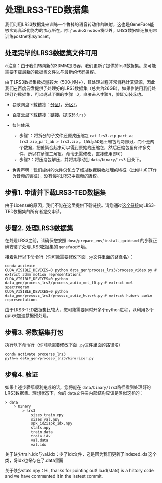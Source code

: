 # 处理LRS3-TED数据集

我们利用LRS3数据集来训练一个鲁棒的语音转动作的映射，这也是GeneFace能够实现高泛化能力的核心所在。除了audio2motion模型外，LRS3数据集还被用来训练postnet和syncnet。

## 处理完毕的LRS3数据集文件可用

🔥注意：由于我们转向新的3DMM提取器，我们更新了提供的lrs3数据集。您可能需要下载最新的数据集文件以与最新的代码兼容。

由于LRS3数据集数据量较大（500小时+），其处理过程非常消耗计算资源，因此我们在百度云盘提供了处理好的LRS3数据集（总共约26GB）。如果你使用我们处理好的数据集，可以跳过下面的步骤1-3，直接进入步骤4，验证安装成功。

- 谷歌网盘下载链接：[分区1](https://drive.google.com/drive/folders/1QK_ikLKUzGYiqHBzvKz0s5zKWeH-sm3L?usp=sharing)，[分区2](https://drive.google.com/drive/folders/1WbECLfpxAZ0D7PcrlZxV-fCObT-TnfD8?usp=share_link)。
- 百度云盘下载链接：[链接](https://pan.baidu.com/s/1JsvEz58c9ItSI73ls43tTw?pwd=lrs3)，提取码:`lrs3`
- 如何使用:

  - 步骤1：将拆分的子文件还原成压缩包 `cat lrs3.zip_part_aa lrs3.zip_part_ab > lrs3.zip` 。（aa与ab是压缩包的两部分，而不是两个数据，把他俩合起来可以得到原始的压缩包，然后压缩包里有许多文件，所以在步骤二解压。命令无需修改，直接使用即可）
  - 步骤2：将压缩包解压，并将其移动到 `data/binary/lrs3` 目录下。
- 免责声明：我们提供的文件仅包含了经过数据脱敏处理的特征（比如HuBET作为音频的表征），没有侵犯LRS3中视频的版权。

## 步骤1. 申请并下载LRS3-TED数据集

由于License的原因，我们不能在这里提供下载链接。请您通过[这个链接](https://www.robots.ox.ac.uk/~vgg/data/lip_reading/lrs3.html)向LRS3-TED数据集的所有者提交申请。

## 步骤2. 处理LRS3数据集

在处理LRS3之前，请确保您按照 `dosc/prepare_env/install_guide.md` 的步骤正确安装了处理LRS3数据集的 `geneface`环境。

接着执行以下命令行（你可能需要修改下面 `.py`文件里面的路径名）：

```
conda activate 
CUDA_VISIBLE_DEVICES=0 python data_gen/process_lrs3/process_video.py # extract 3dmm motion representations
CUDA_VISIBLE_DEVICES=0 python data_gen/process_lrs3/process_audio_mel_f0.py # extract mel spectrogram
CUDA_VISIBLE_DEVICES=0 python data_gen/process_lrs3/process_audio_hubert.py # extract hubert audio representations
```

由于LRS3-TED数据集比较大，您可能需要同时开多个python进程，以利用多个gpu来加速数据预处理。

## 步骤3. 将数据集打包

执行以下命令行（你可能需要修改下面 `.py`文件里面的路径名）

```
conda activate procerss_lrs3
python data_gen/process_lrs3/binarizer.py 
```

## 步骤4. 验证

如果上述步骤都顺利完成的话，您将能在 `data/binary/lrs3`路径看到处理好的LRS3数据集。理想状态下，你的 `data`文件夹内部结构应该是类似这样的：

```
> data
    > binary
        > lrs3
            sizes_train.npy
            sizes_val.npy
            spk_id2ispk_idx.npy
            stats.npy
            train.data
            train.idx
            val.data
            val.idx
```
关于缺少train.idx与val.idx：少了idx文件，这是因为我们更新了indexed_ds 这个类，将idx也保存在了.data里面

关于缺少stats.npy：Hi, thanks for pointing out! load(stats) is a history code and we have commented it in the lastest commit.
